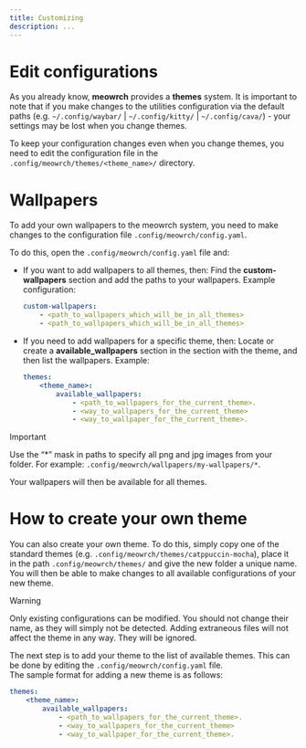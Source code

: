 ```yaml
---
title: Customizing
description: ...
---
```


# Edit configurations
As you already know, **meowrch** provides a **themes** system. It is important to note that if you make changes to the utilities configuration via the default paths (e.g. `~/.config/waybar/` | `~/.config/kitty/` | `~/.config/cava/`) - your settings may be lost when you change themes.

To keep your configuration changes even when you change themes, you need to edit the configuration file in the `.config/meowrch/themes/<theme_name>/` directory.

# Wallpapers
To add your own wallpapers to the meowrch system, you need to make changes to the configuration file `.config/meowrch/config.yaml`.

To do this, open the `.config/meowrch/config.yaml` file and:
- If you want to add wallpapers to all themes, then:
	Find the **custom-wallpapers** section and add the paths to your wallpapers. Example configuration:
	```yaml
	custom-wallpapers:
		- <path_to_wallpapers_which_will_be_in_all_themes>
		- <path_to_wallpapers_which_will_be_in_all_themes>
	```
- If you need to add wallpapers for a specific theme, then:
	Locate or create a **available_wallpapers** section in the section with the theme, and then list the wallpapers. Example:
	```yaml
	themes:
		<theme_name>:
			available_wallpapers:
				- <path_to_wallpapers_for_the_current_theme>.
				- <way_to_wallpapers_for_the_current_theme>
				- <way_to_wallpaper_for_the_current_theme>.
	```

> [!IMPORTANT]
> Use the “*” mask in paths to specify all png and jpg images from your folder. For example:
> `.config/meowrch/wallpapers/my-wallpapers/*`.

Your wallpapers will then be available for all themes.

# How to create your own theme
You can also create your own theme. To do this, simply copy one of the standard themes (e.g. `.config/meowrch/themes/catppuccin-mocha`), place it in the path `.config/meowrch/themes/` and give the new folder a unique name. You will then be able to make changes to all available configurations of your new theme.

> [!WARNING]
> Only existing configurations can be modified. You should not change their name, as they will simply not be detected.
> Adding extraneous files will not affect the theme in any way. They will be ignored.

The next step is to add your theme to the list of available themes. This can be done by editing the `.config/meowrch/config.yaml` file. \
The sample format for adding a new theme is as follows:
```yaml
themes:
	<theme_name>:
		available_wallpapers:
			- <path_to_wallpapers_for_the_current_theme>.
			- <way_to_wallpapers_for_the_current_theme>
			- <way_to_wallpaper_for_the_current_theme>.
```